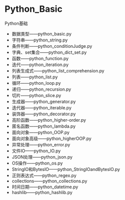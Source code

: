 # Python_Basic

Python基础

- 数据类型——python_basic.py
- 字符串——python_string.py
- 条件判断——python_conditionJudge.py
- 字典、set集合——python_dict_set.py
- 函数——python_function.py
- 迭代——python_iteration.py
- 列表生成式——python_list_comprehension.py
- 列表——python_list.py
- 循环——python_loop.py
- 递归——python_recursion.py
- 切片——python_slice.py
- 生成器——python_generator.py
- 迭代器——python_iterable.py
- 装饰器——python_decorator.py
- 高阶函数——python_higher-order.py
- 匿名函数——python_lambda.py
- 面向对象——python_OOP.py
- 面向对象高级——python_higherOOP.py
- 异常处理——python_error.py
- 文件IO——python_IO.py
- JSON处理——python_json.py
- OS操作——python_os.py
- StringIO和BytesIO——python_StringIOandBytesIO.py
- 正则表达式——python_regex.py
- collections——python_collections.py
- 时间日期——python_datetime.py
- hashlib——python_hashlib.py
